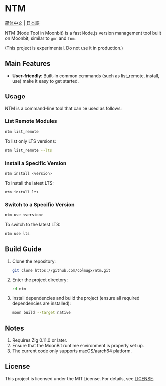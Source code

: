 # NTM

[简体中文](README-zh.md) | [日本語](README-ja.md)

NTM (Node Tool in Moonbit) is a fast Node.js version management tool built on Moonbit, similar to `gmn` and `fnm`.

(This project is experimental. Do not use it in production.)

## Main Features

- **User-friendly**: Built-in common commands (such as list_remote, install, use) make it easy to get started.

## Usage

NTM is a command-line tool that can be used as follows:

### List Remote Modules

```bash
ntm list_remote
```

To list only LTS versions:

```bash
ntm list_remote --lts
```

### Install a Specific Version

```bash
ntm install <version>
```

To install the latest LTS:

```bash
ntm install lts
```

### Switch to a Specific Version

```bash
ntm use <version>
```

To switch to the latest LTS:

```bash
ntm use lts
```

## Build Guide

1. Clone the repository:
   ```bash
   git clone https://github.com/colmugx/ntm.git
   ```
2. Enter the project directory:
   ```bash
   cd ntm
   ```
3. Install dependencies and build the project (ensure all required dependencies are installed):
   ```bash
   moon build --target native
   ```

## Notes

1. Requires Zig 0.11.0 or later.
2. Ensure that the MoonBit runtime environment is properly set up.
3. The current code only supports macOS/aarch64 platform.

## License

This project is licensed under the MIT License. For details, see [LICENSE](LICENSE).
